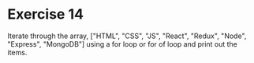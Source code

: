 # Exercise 14
Iterate through the array, ["HTML", "CSS", "JS", "React", "Redux", "Node", "Express", "MongoDB"] using a for loop or for of loop and print out the items.